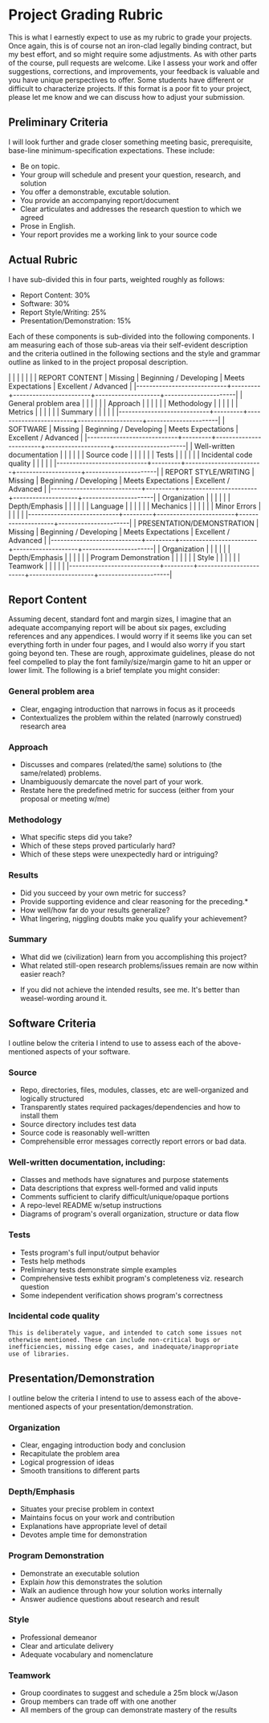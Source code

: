 # Project Grading Rubric

This is what I earnestly expect to use as my rubric to grade your
projects. Once again, this is of course not an iron-clad legally
binding contract, but my best effort, and so might require some
adjustments. As with other parts of the course, pull requests are
welcome. Like I assess your work and offer suggestions, corrections,
and improvements, your feedback is valuable and you have unique
perspectives to offer. Some students have different or difficult to
characterize projects. If this format is a poor fit to your project,
please let me know and we can discuss how to adjust your submission.

## Preliminary Criteria

I will look further and grade closer something meeting basic,
prerequisite, base-line minimum-specification expectations. These
include:

  - Be on topic.
  - Your group will schedule and present your question, research, and solution
  - You offer a demonstrable, excutable solution.
  - You provide an accompanying report/document
  - Clear articulates and addresses the research question to which we agreed
  - Prose in English.
  - Your report provides me a working link to your source code


## Actual Rubric

I have sub-divided this in four parts, weighted roughly
as follows: 

  - Report Content:             30%
  - Software:                   30%
  - Report Style/Writing:       25%
  - Presentation/Demonstration: 15%

Each of these components is sub-divided into the following
components. I am measuring each of those sub-areas via their
self-evident description and the criteria outlined in the following
sections and the style and grammar outline as linked to in the project
proposal description.

|                            |         |                        |                    |                      |
| REPORT CONTENT             | Missing | Beginning / Developing | Meets Expectations | Excellent / Advanced |
|----------------------------+---------+------------------------+--------------------+----------------------|
| General problem area       |         |                        |                    |                      |
| Approach                   |         |                        |                    |                      |
| Methodology                |         |                        |                    |                      |
| Metrics                    |         |                        |                    |                      |
| Summary                    |         |                        |                    |                      |
|----------------------------+---------+------------------------+--------------------+----------------------|
| SOFTWARE                   | Missing | Beginning / Developing | Meets Expectations | Excellent / Advanced |
|----------------------------+---------+------------------------+--------------------+----------------------|
| Well-written documentation |         |                        |                    |                      |
| Source code                |         |                        |                    |                      |
| Tests                      |         |                        |                    |                      |
| Incidental code quality    |         |                        |                    |                      |
|----------------------------+---------+------------------------+--------------------+----------------------|
| REPORT STYLE/WRITING       | Missing | Beginning / Developing | Meets Expectations | Excellent / Advanced |
|----------------------------+---------+------------------------+--------------------+----------------------|
| Organization               |         |                        |                    |                      |
| Depth/Emphasis             |         |                        |                    |                      |
| Language                   |         |                        |                    |                      |
| Mechanics                  |         |                        |                    |                      |
| Minor Errors               |         |                        |                    |                      |
|----------------------------+---------+------------------------+--------------------+----------------------|
| PRESENTATION/DEMONSTRATION | Missing | Beginning / Developing | Meets Expectations | Excellent / Advanced |
|----------------------------+---------+------------------------+--------------------+----------------------|
| Organization               |         |                        |                    |                      |
| Depth/Emphasis             |         |                        |                    |                      |
| Program Demonstration      |         |                        |                    |                      |
| Style                      |         |                        |                    |                      |
| Teamwork                   |         |                        |                    |                      |
|----------------------------+---------+------------------------+--------------------+----------------------|


## Report Content

Assuming decent, standard font and margin sizes, I imagine that an
adequate accompanying report will be about six pages, excluding
references and any appendices. I would worry if it seems like you can
set everything forth in under four pages, and I would also worry if
you start going beyond ten. These are rough, approximate guidelines,
please do not feel compelled to play the font family/size/margin game
to hit an upper or lower limit. The following is a brief template you
might consider:

### General problem area
  - Clear, engaging introduction that narrows in focus as it proceeds 
  - Contextualizes the problem within the related (narrowly construed) research area
### Approach
  - Discusses and compares (related/the same) solutions to (the same/related) problems.
  - Unambiguously demarcate the novel part of your work.
  - Restate here the predefined metric for success (either from your proposal or meeting w/me)
### Methodology 
  - What specific steps did you take?
  - Which of these steps proved particularly hard?
  - Which of these steps were unexpectedly hard or intriguing?
### Results
  - Did you succeed by your own metric for success?
  - Provide supporting evidence and clear reasoning for the preceding.*
  - How well/how far do your results generalize?
  - What lingering, niggling doubts make you qualify your achievement?
### Summary
  - What did we (civilization) learn from you accomplishing this project?
  - What related still-open research problems/issues remain are now within easier reach?

* If you did not achieve the intended results, see me. It's better
  than weasel-wording around it.


## Software Criteria

 I outline below the criteria I intend to use to assess each of the above-mentioned aspects of your software. 

### Source 

   - Repo, directories, files, modules, classes, etc are well-organized and logically structured
   - Transparently states required packages/dependencies and how to install them
   - Source directory includes test data 
   - Source code is reasonably well-written 
   - Comprehensible error messages correctly report errors or bad data.

### Well-written documentation, including:

   - Classes and methods have signatures and purpose statements
   - Data descriptions that express well-formed and valid inputs
   - Comments sufficient to clarify difficult/unique/opaque portions
   - A repo-level README w/setup instructions
   - Diagrams of program's overall organization, structure or data flow

### Tests

   - Tests program's full input/output behavior
   - Tests help methods 
   - Preliminary tests demonstrate simple examples
   - Comprehensive tests exhibit program's completeness viz. research question
   - Some independent verification shows program's correctness 

### Incidental code quality
  
    This is deliberately vague, and intended to catch some issues not
    otherwise mentioned. These can include non-critical bugs or
    inefficiencies, missing edge cases, and inadequate/inappropriate
    use of libraries.
   
## Presentation/Demonstration

 I outline below the criteria I intend to use to assess each of the above-mentioned aspects of your presentation/demonstration.

### Organization

  - Clear, engaging introduction body and conclusion
  - Recapitulate the problem area
  - Logical progression of ideas
  - Smooth transitions to different parts

### Depth/Emphasis

  - Situates your precise problem in context
  - Maintains focus on your work and contribution
  - Explanations have appropriate level of detail
  - Devotes ample time for demonstration

### Program Demonstration

  - Demonstrate an executable solution 
  - Explain *how* this demonstrates the solution
  - Walk an audience through how your solution works internally
  - Answer audience questions about research and result

### Style

  - Professional demeanor
  - Clear and articulate delivery
  - Adequate vocabulary and nomenclature

### Teamwork

  - Group coordinates to suggest and schedule a 25m block w/Jason
  - Group members can trade off with one another
  - All members of the group can demonstrate mastery of the results
